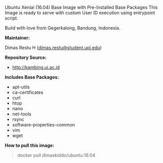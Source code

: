 Ubuntu Xenial (16.04) Base Image with Pre-Installed Base Packages
This Image is ready to serve with custom User ID execution using entrypoint script.

Build with love from Gegerkalong, Bandung, Indonesia.

**Maintainer:**

Dimas Restu H (<dimas.restu@student.upi.edu>)

**Repository Source:**

- http://kambing.ui.ac.id

**Includes Base Packages:**

- apt-utils
- ca-certificates
- curl
- htop
- nano
- net-tools
- rsync
- software-properties-common
- vim
- wget

**How to pull this image:**

> docker pull dimaskiddo/ubuntu:16.04
